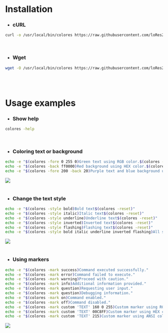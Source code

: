 # Installation
* ### сURL
```bash
curl -o /usr/local/bin/colores https://raw.githubusercontent.com/loRes228/colores/main/colores && chmod +x /usr/local/bin/colores
```
<br>

* ### Wget
```bash
wget -O /usr/local/bin/colores https://raw.githubusercontent.com/loRes228/colores/main/colores && chmod +x /usr/local/bin/colores
```
<br>
<br>

# Usage examples
* ### Show help
```bash
colores -help
```
<br>

* ### Coloring text or background
```bash
echo -e "$(colores -fore 0 255 0)Green text using RGB color.$(colores -reset)"
echo -e "$(colores -back ff0000)Red background using HEX color.$(colores -reset)"
echo -e "$(colores -fore 200 -back 20)Purple text and blue background using ANSI color.$(colores -reset)"
```
![](https://i.imgur.com/UwWrEgQ.png)
<br>
<br>

* ### Change the text style
```bash
echo -e "$(colores -style bold)Bold text$(colores -reset)"
echo -e "$(colores -style italic)Italic text$(colores -reset)"
echo -e "$(colores -style underline)Underline text$(colores -reset)"
echo -e "$(colores -style inverted)Inverted text$(colores -reset)"
echo -e "$(colores -style flashing)Flashing text$(colores -reset)"
echo -e "$(colores -style bold italic underline inverted flashing)All styles$(colores -reset)"
```
![](https://i.imgur.com/sZnr9xq.gif)
<br>
<br>

* ### Using markers
```bash
echo -e "$(colores -mark success)Command executed successfully."
echo -e "$(colores -mark error)Command failed to execute."
echo -e "$(colores -mark warning)Proceed with caution."
echo -e "$(colores -mark info)Additional information provided."
echo -e "$(colores -mark question)Requesting user input."
echo -e "$(colores -mark question)Debugging information."
echo -e "$(colores -mark on)Command enabled."
echo -e "$(colores -mark off)Command disabled."
echo -e "$(colores -mark custom 'TEXT' 160 0 255)Custom marker using RGB color."
echo -e "$(colores -mark custom 'TEXT' 00C8FF)Custom marker using HEX color."
echo -e "$(colores -mark custom 'TEXT' 215)Custom marker using ANSI color."
```
![](https://i.imgur.com/OEhy7TB.png)

